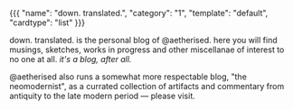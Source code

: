{{{
  "name": "down. translated.",
  "category": "1",
  "template": "default",
  "cardtype": "list"
}}}

down. translated. is the personal blog of @aetherised. here you will find musings, sketches, works in progress and other miscellanae of interest to no one at all. _it's a blog, after all._

@aetherised also runs a somewhat more respectable blog, "the neomodernist", as a currated collection of artifacts and commentary from antiquity to the late modern period &mdash; please visit.
